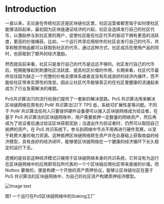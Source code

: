 # Introduction

一直以来，无论是在传统社区还是区块链社区里，社区运营者都苦恼于如何使社区能够活跃起来，最初因为区块链通证经济的兴起，社区会选择发行自己的社区代币，以激励参与到社区里的用户，促使社区能在社区代币的驱动下拥有更高的活跃度，更高的价值捕获。比如，一个运行共享应用软件的社区会发行自己的代币，共享和租赁物品都可以获取到社区的代币，通过这种方式，社区成员在使用产品的同时，也获取到了额外的经济激励。

然而就目前来看，社区只是发行自己的代币是远远不够的。社区发行自己的代币后，短期能够起到刺激社区活跃度、提高社区价值的作用，长期来看，社区代币最终往往因为缺乏一个完整的价格支撑体系或者说没有形成良好的经济内循环，而不能给社区带来实质性的改变。因此让社区代币能够真正的在社区里健康的流通起来成为了行业急需解决的难题。

PoS共识算法[1]的流行给我们提供了一套新的解决思路。PoS 共识算法用来解决区块链网络在原有的 PoW 共识算法[2]下 TPS 低，系统可扩展性差等问题。不同于 PoW 共识算法任何人只要提供硬件设备便可以接入区块链网络成为验证者，在基于 PoS 共识算法的区块链网络中，用户需要抵押一定数量的网络资产，然后再成为了验证者后通过验证区块获取奖励；当退出作为验证者时，仍然可以取回自己抵押的资产。在 PoS 共识系统下，参与到网络中节点不用再进行硬件竞赛，以至于耗费大量的电力资源。这种抵押区块链网络原生资产并在此基础上获取收益的经济模型，具有良好的经济闭环，能够使区块链网络在一个健康的经济循环下长久稳定的运行下去。

遗憾的是目前这种经济模式只被用于区块链网络本身的共识系统，它并没有为运行在区块链网络中的应用即背后所代表的一个个区块链应用社区带来直接的价值。而 Nutbox 要做的，便是构建一个开放的资产质押协议，能够让区块链社区在基于 PoS 共识算法的区块链网络中，为自己的社区资产构建质押经济模型。

 ![Image text](http://wherein.mobi/wp-content/uploads/2021/03/staking-factory.png)

图1 一个运行在PoS区块链网络中的Staking工厂
